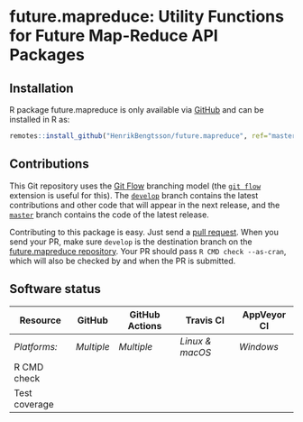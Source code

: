 # future.mapreduce: Utility Functions for Future Map-Reduce API Packages


## Installation
R package future.mapreduce is only available via [GitHub](https://github.com/HenrikBengtsson/future.mapreduce) and can be installed in R as:
```r
remotes::install_github("HenrikBengtsson/future.mapreduce", ref="master")
```




## Contributions

This Git repository uses the [Git Flow](http://nvie.com/posts/a-successful-git-branching-model/) branching model (the [`git flow`](https://github.com/petervanderdoes/gitflow-avh) extension is useful for this).  The [`develop`](https://github.com/HenrikBengtsson/future.mapreduce/tree/develop) branch contains the latest contributions and other code that will appear in the next release, and the [`master`](https://github.com/HenrikBengtsson/future.mapreduce) branch contains the code of the latest release.

Contributing to this package is easy.  Just send a [pull request](https://help.github.com/articles/using-pull-requests/).  When you send your PR, make sure `develop` is the destination branch on the [future.mapreduce repository](https://github.com/HenrikBengtsson/future.mapreduce).  Your PR should pass `R CMD check --as-cran`, which will also be checked by  and  when the PR is submitted.


## Software status

| Resource      | GitHub        | GitHub Actions      | Travis CI       | AppVeyor CI      |
| ------------- | ------------------- | ------------------- | --------------- | ---------------- |
| _Platforms:_  | _Multiple_          | _Multiple_          | _Linux & macOS_ | _Windows_        |
| R CMD check   |  |        |    |  |
| Test coverage |                     |                     |      |                  |
